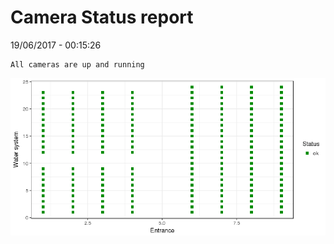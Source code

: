 Camera Status report
================
19/06/2017 - 00:15:26

    All cameras are up and running

![](camreport_files/figure-markdown_github/unnamed-chunk-2-1.png)
